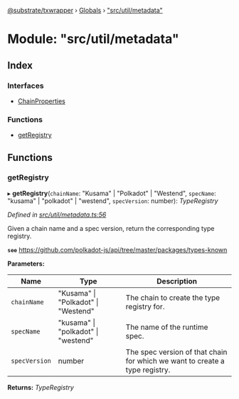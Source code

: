 [@substrate/txwrapper](../README.md) › [Globals](../globals.md) › ["src/util/metadata"](_src_util_metadata_.md)

# Module: "src/util/metadata"

## Index

### Interfaces

* [ChainProperties](../interfaces/_src_util_metadata_.chainproperties.md)

### Functions

* [getRegistry](_src_util_metadata_.md#getregistry)

## Functions

###  getRegistry

▸ **getRegistry**(`chainName`: "Kusama" | "Polkadot" | "Westend", `specName`: "kusama" | "polkadot" | "westend", `specVersion`: number): *TypeRegistry*

*Defined in [src/util/metadata.ts:56](https://github.com/paritytech/txwrapper/blob/d1bfb8b/src/util/metadata.ts#L56)*

Given a chain name and a spec version, return the corresponding type
registry.

**`see`** https://github.com/polkadot-js/api/tree/master/packages/types-known

**Parameters:**

Name | Type | Description |
------ | ------ | ------ |
`chainName` | "Kusama" &#124; "Polkadot" &#124; "Westend" | The chain to create the type registry for. |
`specName` | "kusama" &#124; "polkadot" &#124; "westend" | The name of the runtime spec. |
`specVersion` | number | The spec version of that chain for which we want to create a type registry.  |

**Returns:** *TypeRegistry*
